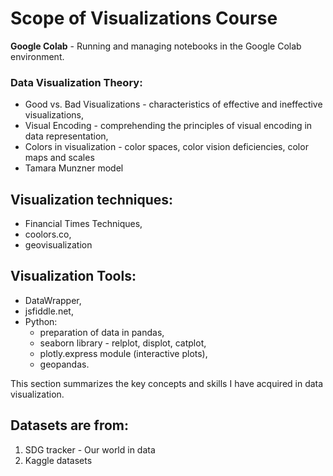 # Scope of Visualizations Course

**Google Colab** - 
Running and managing notebooks in the Google Colab environment.
  
### Data Visualization Theory:
  - Good vs. Bad Visualizations - characteristics of effective and ineffective visualizations,
  - Visual Encoding - comprehending the principles of visual encoding in data representation,
  - Colors in visualization - color spaces, color vision deficiencies, color maps and scales
  - Tamara Munzner model

## Visualization techniques:
- Financial Times Techniques,
- coolors.co,
- geovisualization
  
  
## Visualization Tools:
  - DataWrapper,
  - jsfiddle.net,
  - Python:
    - preparation of data in pandas,
    - seaborn library - relplot, displot, catplot,
    - plotly.express module (interactive plots),
    - geopandas.


This section summarizes the key concepts and skills I have acquired in data visualization.


## Datasets are from:
1. SDG tracker - Our world in data
2. Kaggle datasets
